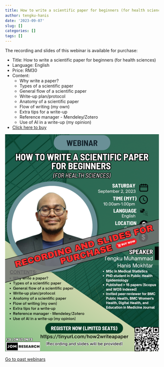 ```yaml
---
title: How to write a scientific paper for beginners (for health sciences)
author: tengku-hanis
date: '2023-09-07'
slug: []
categories: []
tags: []
---
```


The recording and slides of this webinar is available for purchase:

- Title: How to write a scientific paper for beginners (for health sciences)
- Language: English
- Price: RM30
- Content: 
    - Why write a paper?
    - Types of a scientific paper
    - General flow of a scientific paper
    - Write-up plan/protocol
    - Anatomy of a scientific paper
    - Flow of writing (my own)
    - Extra tips for a write-up
    - Reference manager - Mendeley/Zotero
    - Use of AI in a write-up (my opinion)
- [Click here to buy](https://docs.google.com/forms/d/e/1FAIpQLSeEaEa0n3SLl_s9JX8oNjL96QSrik58CP5uao5DViDiIhSF2Q/viewform)

![](images/poster.png)

[Go to past webinars](https://jomresearch.netlify.app/webinars/#past-webinars)